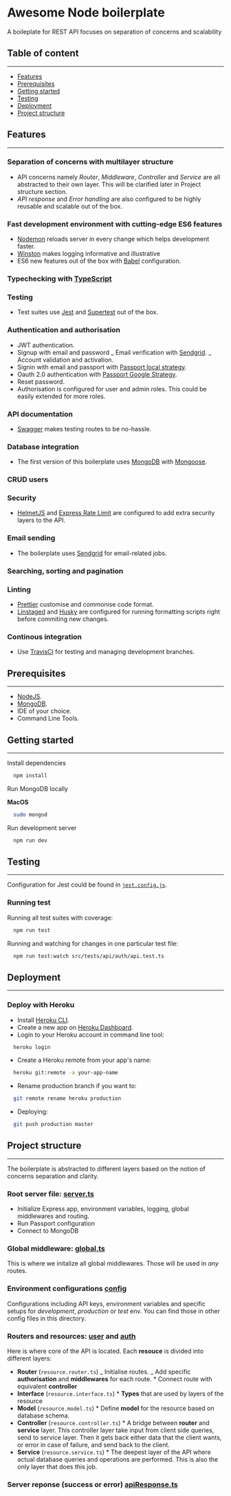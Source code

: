 # Awesome Node boilerplate

A boileplate for REST API focuses on separation of concerns and scalability

## Table of content

---

- [Features](#features)
- [Prerequisites](#prerequisites)
- [Getting started](#getting-started)
- [Testing](#testing)
- [Deployment](#deployment)
- [Project structure](#project-structure)

## Features

---

### **Separation of concerns with multilayer structure**

- API concerns namely _Router_, _Middleware_, _Controller_ and _Service_ are all abstracted to their own layer. This will be clarified later in Project structure section.
- _API response_ and _Error handling_ are also configured to be highly reusable and scalable out of the box.

### **Fast development environment with cutting-edge ES6 features**

- [Nodemon](https://www.npmjs.com/package/nodemon) reloads server in every change which helps development faster.
- [Winston](https://github.com/winstonjs/winston) makes logging informative and illustrative
- ES6 new features out of the box with [Babel](https://babeljs.io/) configuration.

### **Typechecking with [TypeScript](https://www.typescriptlang.org/docs/tutorial.html)**

### **Testing**

- Test suites use [Jest](https://jestjs.io/docs/en/configuration) and [Supertest](https://github.com/visionmedia/supertest) out of the box.

### **Authentication and authorisation**

- JWT authentication.
- Signup with email and password
  _ Email verification with [Sendgrid](https://sendgrid.com/).
  _ Account validation and activation.
- Signin with email and passport with [Passport local strategy](http://www.passportjs.org/packages/passport-local/).
- Oauth 2.0 authentication with [Passport Google Strategy](http://www.passportjs.org/packages/passport-google-oauth/).
- Reset password.
- Authorisation is configured for user and admin roles. This could be easily extended for more roles.

### **API documentation**

- [Swagger](https://swagger.io/) makes testing routes to be no-hassle.

### **Database integration**

- The first version of this boilerplate uses [MongoDB](https://www.mongodb.com/) with [Mongoose](https://mongoosejs.com/).

### **CRUD users**

### **Security**

- [HelmetJS](https://helmetjs.github.io/) and [Express Rate Limit](https://github.com/nfriedly/express-rate-limit) are configured to add extra security layers to the API.

### **Email sending**

- The boilerplate uses [Sendgrid](https://sendgrid.com/) for email-related jobs.

### **Searching, sorting and pagination**

### **Linting**

- [Prettier](https://github.com/prettier/prettier) customise and commonise code format.
- [Linstaged](https://github.com/okonet/lint-staged) and [Husky](https://github.com/typicode/husky) are configured for running formatting scripts right before commiting new changes.

### **Continous integration**

- Use [TravisCI](https://travis-ci.org/) for testing and managing development branches.

## Prerequisites

---

- [NodeJS](https://nodejs.org/en/).
- [MongoDB](https://www.mongodb.com/).
- IDE of your choice.
- Command Line Tools.

## Getting started

---

Install dependencies

```bash
  npm install
```

Run MongoDB locally

**MacOS**

```bash
  sudo mongod
```

Run development server

```bash
  npm run dev
```

## Testing

---

Configuration for Jest could be found in [`jest.config.js`](jest.config.js).

### Running test

Running all test suites with coverage:

```bash
  npm run test
```

Running and watching for changes in one particular test file:

```bash
  npm run test:watch src/tests/api/auth/api.test.ts
```

## Deployment

---

### **Deploy with Heroku**

- Install [Heroku CLI](https://devcenter.heroku.com/articles/heroku-cli).
- Create a new app on [Heroku Dashboard](https://devcenter.heroku.com/articles/heroku-dashboard).
- Login to your Heroku account in command line tool:

```bash
  heroku login
```

- Create a Heroku remote from your app's name:

```bash
  heroku git:remote -a your-app-name
```

- Rename production branch if you want to:

```bash
  git remote rename heroku production
```

- Deploying:

```bash
  git push production master
```

## Project structure

---

The boilerplate is abstracted to different layers based on the notion of concerns separation and clarity.

### **Root server file: [server.ts](src/server.ts)**

- Initialize Express app, environment variables, logging, global middlewares and routing.
- Run Passport configuration
- Connect to MongoDB

### **Global middleware: [global.ts](src/middlewares/global.ts)**

This is where we initalize all global middlewares. Those will be used in _any_ routes.

### **Environment configurations [config](src/config/index.ts)**

Configurations including API keys, environment variables and specific setups for _development_, _production_ or _test_ env. You can find those in other config files in this directory.

### **Routers and resources: [user](src/resources/user/user.router.ts) and [auth](src/resources/auth/auth.router.ts)**

Here is where core of the API is located. Each **resouce** is divided into different layers:

- **Router** (`resource.router.ts`)
  _ Initialise routes.
  _ Add specific **authorisation** and **middlewares** for each route. \* Connect route with equivalent **controller**
- **Interface** (`resource.interface.ts`) \* **Types** that are used by layers of the resource
- **Model** (`resource.model.ts`) \* Define **model** for the resource based on database schema.
- **Controller** (`resource.controller.ts`) \* A bridge between **router** and **service** layer. This controller layer take input from client side queries, send to service layer. Then it gets back either data that the client wants, or error in case of failure, and send back to the client.
- **Service** (`resource.service.ts`) \* The deepest layer of the API where actual database queries and operations are performed. This is also the only layer that does this job.

### **Server reponse (success or error) [apiResponse.ts](src/utils/apiResponse.ts)**
